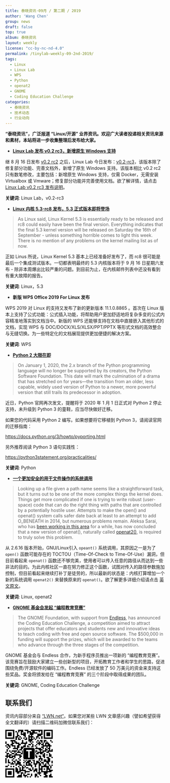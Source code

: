 ```yaml
---
title: 泰晓资讯·09月 / 第二期 / 2019
author: 'Wang Chen'
group: news
draft: false
top: true
album: 泰晓资讯
layout: weekly
license: "cc-by-nc-nd-4.0"
permalink: /tinylab-weekly-09-2nd-2019/
tags:
  - Linux
  - Linux Lab
  - WPS
  - Python
  - openat2
  - GNOME
  - Coding Education Challenge
categories:
  - 泰晓资讯
  - 技术动态
  - 行业动向
---
```


**“泰晓资讯”，广泛报道 “Linux/开源” 业界资讯。欢迎广大读者投递相关资讯来源和素材，本站将进一步收集整理后发布给大家。**

- [**Linux Lab 发布 v0.2 rc3，新增原生 Windows 支持**](http://tinylab.org/linux-lab-v0.2-rc3)

继 8 月 16 日发布 [v0.2 rc2](https://gitee.com/tinylab/linux-lab/tree/v0.2-rc2/) 之后，Linux Lab 今日发布：[v0.2-rc3](https://gitee.com/tinylab/linux-lab/tree/v0.2-rc3/)，该版本除了修复部分功能、完善文档外，新增了原生 Windows 支持。该版本相比 v0.2 rc2 只有数笔修改，主要包括：新增原生 Windows 支持，仅需 Docker，无需安装 Virtualbox 或 Vmware；修复部分功能并完善使用文档。欲了解详情，请点击 [Linux Lab v0.2 rc3 发布说明](http://tinylab.org/linux-lab-v0.2-rc3)。

**关键词**: Linux Lab，v0.2-rc3

- [**Linux 内核 5.3-rc8 发布，5.3 正式版本即将登场**](https://linuxreviews.org/Linux_Kernel_5.3_rc8_is_released_and_5.3_final_is_coming_soon)

> As Linux said, Linux Kernel 5.3 is essentially ready to be released and rc8 could easily have been the final version. Everything indicates that the final 5.3 kernel version will be released on Saturday the 16th of September - unless something horrible comes to light this week. There is no mention of any problems on the kernel mailing list as of now.

正如 Linus 所说，Linux Kernel 5.3 基本上已经准备好发布了，而 rc8 很可能是最后一个集成测试版本。一切都表明最终的 5.3 内核版本将于 9 月 16 日星期六发布 - 除非本周爆出比较严重的问题。到目前为止，在内核邮件列表中还没有看到有重大故障的报告。

**关键词**: Linux，5.3

- **新版 WPS Office 2019 For Linux 发布**

WPS 2019 对 Linux 的支持又发布了新的更新版本 11.1.0.8865 。首次在 Linux 版本上支持了公式功能：公式插入功能，将帮助用户更加舒适地将复杂多变的公式内容精准地落实到文档当中。新版的 WPS 还能够支持在文档中直接嵌入其他形式的文档，实现 WPS 与 DOC/DOCX/XLS/XLSX/PPT/PPTX 等形式文档的高效整合与无缝切换。为一些特定化的文档展现提供更加便捷的解决方案。

**关键词**: WPS

- [**Python 2 大限在即**](https://www.infoworld.com/article/3365221/python-2-end-of-life-how-to-survive-the-end-of-python-2.html)

> On January 1, 2020, the 2.x branch of the Python programming language will no longer be supported by its creators, the Python Software Foundation. This date will mark the culmination of a drama that has stretched on for years—the transition from an older, less capable, widely used version of Python to a newer, more powerful version that still trails its predecessor in adoption.

近日，Python 官网再次发文，提醒将于 2020 年 1 月 1 日正式对 Python 2 停止支持，未升级到 Python 3 的童鞋，应当尽快做好迁移。

如果您的代码采用 Python 2 编写。如果想要将它移植到 Python 3，请阅读官网的迁移指南：

https://docs.python.org/3/howto/pyporting.html

另外推荐阅读 Python 3 语句实践性：

https://python3statement.org/practicalities/

**关键词**: Python

- [**一个更加安全的用于文件操作的系统调用**](https://lwn.net/Articles/796868/)

> Looking up a file given a path name seems like a straightforward task, but it turns out to be one of the more complex things the kernel does. Things get more complicated if one is trying to write robust (user-space) code that can do the right thing with paths that are controlled by a potentially hostile user. Attempts to make the open() and openat() system calls safer date back at least to an attempt to add O_BENEATH in 2014, but numerous problems remain. Aleksa Sarai, who has [been working in this area](https://lwn.net/Articles/767547/) for a while, has now concluded that a new version of openat(), naturally called [openat2()](https://lwn.net/ml/linux-kernel/20190820033406.29796-1-cyphar@cyphar.com/), is required to truly solve this problem.

从 2.6.16 版本开始，GNU/Linux引入 `opeant()` 系统调用，其原因之一是为了 `open()` 函数可能存在的 TOCTOU（Time-Of-Check to Time-Of-Use）漏洞，但目前看起来 `openat()` 函数还不够完美，使用者可以传入任意的路径从而达到一些非法的目的。为此内核社区一直在努力修正这个函数，试图对传入的路径参数施加控制，但目前看起来继续打补丁是徒劳的，所以最新的状态是：内核打算增加一个新的系统调用 `openat2()` 来替换原来的 `openat()`。欲了解更多详细介绍请点击 [英文原文](https://lwn.net/Articles/796868/)。

**关键词**: Linux, openat2

- [**GNOME 基金会发起 “编程教育竞赛”**](https://www.gnome.org/news/2019/08/gnome-foundation-launches-coding-education-challenge/)

> The GNOME Foundation, with support from [Endless](https://endlessnetwork.com/), has announced the Coding Education Challenge, a competition aimed to attract projects that offer educators and students new and innovative ideas to teach coding with free and open source software. The $500,000 in funding will support the prizes, which will be awarded to the teams who advance through the three stages of the competition. 

GNOME 基金会与 Endless 合作，为新手程序员推出一项新的 “编程教育竞赛”。该竞赛旨在鼓励大家建立一些创新型的项目，开拓教育工作者和学生的思路，促进围绕免费/开源软件的编码工作。Endless 已经发放了 50 万美元的资金来支持这些奖品。奖金将颁发给在 “编程教育竞赛” 的三个阶段中取得成果的团队。

**关键词**: GNOME, Coding Education Challenge

## 联系我们

资讯内容部分来自 [“LWN.net“](https://lwn.net/)。如果您对某些 LWN 文章感兴趣（譬如希望获得全文翻译的）请扫描二维码加微信联系我们：

![tinylab wechat](/images/wechat/tinylab.jpg)


